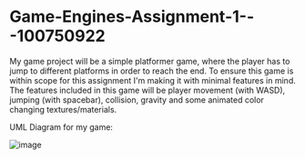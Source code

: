 # Game-Engines-Assignment-1---100750922

My game project will be a simple platformer game, where the player has to jump to different platforms in order to reach the end. To ensure this game is within scope for this assignment I'm making it with minimal features in mind. The features included in this game will be player movement (with WASD), jumping (with spacebar), collision, gravity and some animated color changing textures/materials.

UML Diagram for my game:


![image](https://user-images.githubusercontent.com/9836085/135548968-5a25f57a-03c3-4f70-8390-cf9e413ce6f2.png)



